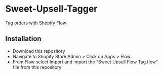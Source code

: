 # Sweet-Upsell-Tagger
Tag orders with Shopify Flow

## Installation

- Download this repository
- Navigate to Shopify Store Admin > Click on Apps > Flow
- From Flow select Import and import the "Sweet Upsell Flow Tag.flow" file from this repository

